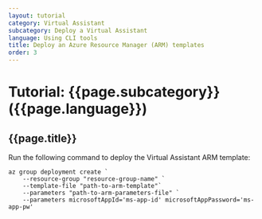 ```yaml
---
layout: tutorial
category: Virtual Assistant
subcategory: Deploy a Virtual Assistant
language: Using CLI tools
title: Deploy an Azure Resource Manager (ARM) templates
order: 3
---
```


# Tutorial: {{page.subcategory}} ({{page.language}})
## {{page.title}}

Run the following command to deploy the Virtual Assistant ARM template:
```
az group deployment create `
    --resource-group "resource-group-name" `
    --template-file "path-to-arm-template"`
    --parameters "path-to-arm-parameters-file" `
    --parameters microsoftAppId='ms-app-id' microsoftAppPassword='ms-app-pw'
```
